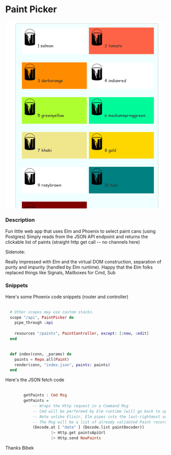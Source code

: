 # Paint Picker

![Logo](https://raw.githubusercontent.com/brpandey/paint_picker/master/priv/images/paintpicker.png)

### Description
Fun little web app that uses Elm and Phoenix to select paint cans (using Postgres) 
Simply reads from the JSON API endpoint and returns the clickable list of paints 
(straight http get call -- no channels here)

Sidenote:

Really impressed with Elm and the virtual DOM construction, separation of purity and impurity 
(handled by Elm runtime).
Happy that the Elm folks replaced things like Signals, Mailboxes for Cmd, Sub


### Snippets

Here's some Phoenix code snippets (router and controller)

```elixir

  # Other scopes may use custom stacks.
  scope "/api", PaintPicker do
    pipe_through :api

    resources "/paints", PaintController, except: [:new, :edit]
  end

```


```elixir

  def index(conn, _params) do
    paints = Repo.all(Paint)
    render(conn, "index.json", paints: paints)
  end

```


Here's the JSON fetch code

```haskell

        getPaints : Cmd Msg
        getPaints =
            -- Wraps the Http request in a Command Msg
            -- Cmd will be performed by Elm runtime (will go back to update eventually)
            -- Note unlike Elixir, Elm pipes into the last-rightmost arg == partial functions
            -- The Msg will be a list of already validated Paint records
            (Decode.at [ "data" ] (Decode.list paintDecoder))
                    |> Http.get paintsApiUrl
                    |> Http.send NewPaints

```

Thanks Bibek

